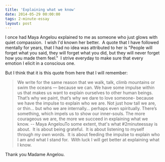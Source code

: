 ```yaml
---
title: 'Explaining what we know'
date: 2014-05-29 00:00:00 
tags: 2-minute-essay
layout: post
---
```

I once had Maya Angelou explained to me as someone who just glows with quiet compassion. &nbsp;I wish I'd known her better. &nbsp;A quote that I have followed mentally for years, that I had no idea was attributed to her is "People will forget what you said, they will forget what you did, but they will never forget how you made them feel." &nbsp;I strive everyday to make sure that every emotion I elicit in a conscious one.

<a name="more"></a>But I think that it is this quote from here that I will remember:
> We write for the same reason that we walk, talk, climb mountains or swim the oceans — because we can. We have some impulse within us that makes us want to explain ourselves to other human beings. That’s why we paint, that’s why we dare to love someone- because we have the impulse to explain who we are. Not just how tall we are, or thin… but who we are internally… perhaps even spiritually. There’s something, which impels us to show our inner-souls. The more courageous we are, the more we succeed in explaining what we know. -- Maya AngelouTo some extent, that's what #2minuteessay is about. &nbsp;It is about being grateful. &nbsp;It is about listening to myself through my own words. &nbsp;It is about feeding the impulse to explain who I am and what I stand for. &nbsp;With luck I will get better at explaining what I know. 

Thank you Madame Angelou.
